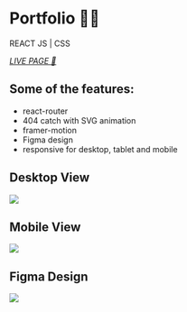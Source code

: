 # Portfolio 👨‍💻

REACT JS | CSS

<a href="https://gazibarad.pages.dev/" target="_blank"><i>LIVE PAGE 🔗</i></a>

## Some of the features:
- react-router
- 404 catch with SVG animation
- framer-motion
- Figma design
- responsive for desktop, tablet and mobile

## Desktop View

<img src="https://raw.githubusercontent.com/gazibarad/port2.0/master/src/assets/homepagesite.png">

## Mobile View

<img src="https://raw.githubusercontent.com/gazibarad/port2.0/master/src/assets/portmobile.png">

## Figma Design

<img src="https://raw.githubusercontent.com/gazibarad/port2.0/master/src/assets/figmaport.png">

